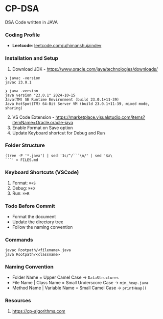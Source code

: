# CP-DSA
DSA Code written in JAVA


### Coding Profile
- **Leetcode**: [leetcode.com/u/himanshujaindev](https://leetcode.com/u/himanshujaindev/)


### Installation and Setup
1. Download JDK - https://www.oracle.com/java/technologies/downloads/
```
❯ javac -version
javac 23.0.1

❯ java -version
java version "23.0.1" 2024-10-15
Java(TM) SE Runtime Environment (build 23.0.1+11-39)
Java HotSpot(TM) 64-Bit Server VM (build 23.0.1+11-39, mixed mode, sharing)
```
2. VS Code Extension - https://marketplace.visualstudio.com/items?itemName=Oracle.oracle-java
3. Enable Format on Save option
4. Update Keyboard shortcut for Debug and Run


### Folder Structure
```
(tree -P '*.java') | sed '1s/^/```\n/' | sed '$a\
```' > FILES.md
```


### Keyboard Shortcuts (VSCode)

1. Format: ```⌘+S```
2. Debug: ```⌘+D```
3. Run: ```⌘+R```


### Todo Before Commit

- Format the document
- Update the directory tree
- Follow the naming convention


### Commands

```
javac Rootpath/<filename>.java
java Rootpath/<classname>
```


### Naming Convention

- Folder Name = Upper Camel Case -> ```DataStructures```
- File Name | Class Name = Small Underscore Case -> ```min_heap.java```
- Method Name | Variable Name = Small Camel Case -> ```printHeap()```


### Resources
1. https://cp-algorithms.com
